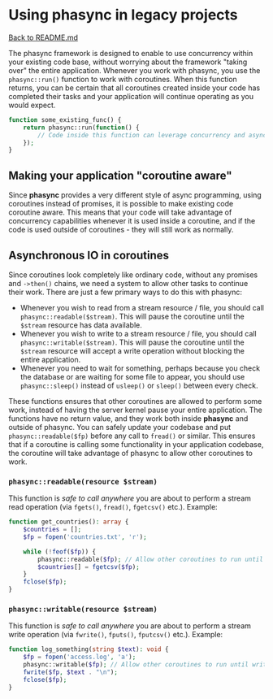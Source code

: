 # Using phasync in legacy projects

[Back to README.md](../README.md)

The phasync framework is designed to enable to use concurrency within your existing code base, without worrying about the framework "taking over" the entire application. Whenever you work with phasync, you use the `phasync::run()` function to work with coroutines. When this function returns, you can be certain that all coroutines created inside your code has completed their tasks and your application will continue operating as you would expect.

```php
function some_existing_func() {
    return phasync::run(function() {
        // Code inside this function can leverage concurrency and async IO.
    });  
}
```

## Making your application "coroutine aware"

Since **phasync** provides a very different style of async programming, using coroutines instead of promises, it is possible to make existing code coroutine aware. This means that your code will take advantage of concurrency capabilities whenever it is used inside a coroutine, and if the code is used outside of coroutines - they will still work as normally.

## Asynchronous IO in coroutines

Since coroutines look completely like ordinary code, without any promises and `->then()` chains, we need a system to allow other tasks to continue their work. There are just a few primary ways to do this with phasync:

 * Whenever you wish to read from a stream resource / file, you should call `phasync::readable($stream)`. This will pause the coroutine until the `$stream` resource has data available.
 * Whenever you wish to write to a stream resource / file, you should call `phasync::writable($stream)`. This will pause the coroutine until the `$stream` resource will accept a write operation without blocking the entire application.
 * Whenever you need to wait for something, perhaps because you check the database or are waiting for some file to appear, you should use `phasync::sleep()` instead of `usleep()` or `sleep()` between every check.
 
 These functions ensures that other coroutines are allowed to perform some work, instead of having the server kernel pause your entire application. The functions have no return value, and they work both inside **phasync** and outside of phasync. You can safely update your codebase and put `phasync::readable($fp)` before any call to `fread()` or similar. This ensures that if a coroutine is calling some functionality in your application codebase, the coroutine will take advantage of phasync to allow other coroutines to work.

### `phasync::readable(resource $stream)`

This function is *safe to call anywhere* you are about to perform a stream read operation (via `fgets()`, `fread()`, `fgetcsv()` etc.). Example:

```php
function get_countries(): array {
    $countries = [];
    $fp = fopen('countries.txt', 'r');

    while (!feof($fp)) {
        phasync::readable($fp); // Allow other coroutines to run until reading from `$fp` won't block.
        $countries[] = fgetcsv($fp);
    }
    fclose($fp);
}
```

### `phasync::writable(resource $stream)`

This function is *safe to call anywhere* you are about to perform a stream write operation (via `fwrite()`, `fputs()`, `fputcsv()` etc.). Example:

```php
function log_something(string $text): void {
    $fp = fopen('access.log', 'a');
    phasync::writable($fp); // Allow other coroutines to run until writing to `$fp` won't block.
    fwrite($fp, $text . "\n");
    fclose($fp);
}
```
